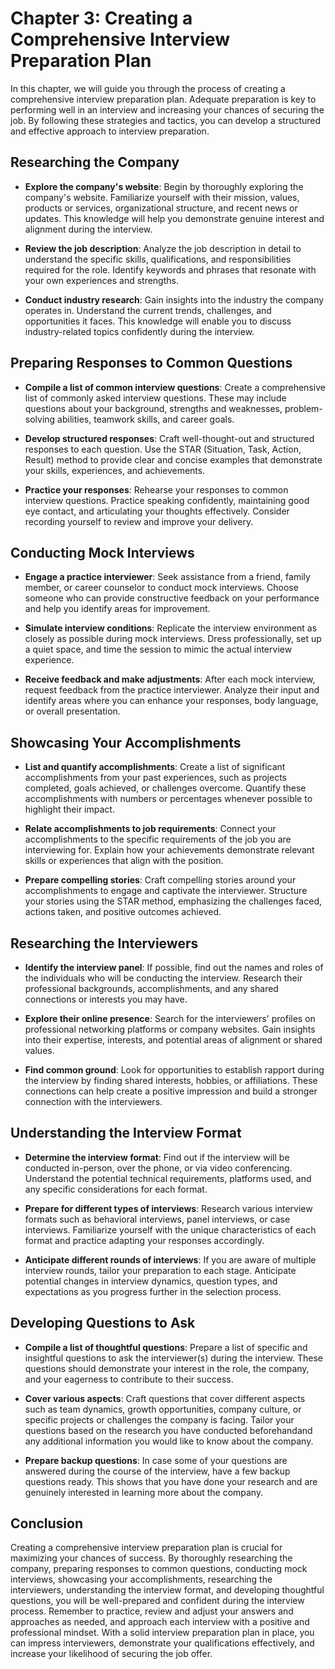Chapter 3: Creating a Comprehensive Interview Preparation Plan
==============================================================

In this chapter, we will guide you through the process of creating a comprehensive interview preparation plan. Adequate preparation is key to performing well in an interview and increasing your chances of securing the job. By following these strategies and tactics, you can develop a structured and effective approach to interview preparation.

Researching the Company
-----------------------

* **Explore the company's website**: Begin by thoroughly exploring the company's website. Familiarize yourself with their mission, values, products or services, organizational structure, and recent news or updates. This knowledge will help you demonstrate genuine interest and alignment during the interview.

* **Review the job description**: Analyze the job description in detail to understand the specific skills, qualifications, and responsibilities required for the role. Identify keywords and phrases that resonate with your own experiences and strengths.

* **Conduct industry research**: Gain insights into the industry the company operates in. Understand the current trends, challenges, and opportunities it faces. This knowledge will enable you to discuss industry-related topics confidently during the interview.

Preparing Responses to Common Questions
---------------------------------------

* **Compile a list of common interview questions**: Create a comprehensive list of commonly asked interview questions. These may include questions about your background, strengths and weaknesses, problem-solving abilities, teamwork skills, and career goals.

* **Develop structured responses**: Craft well-thought-out and structured responses to each question. Use the STAR (Situation, Task, Action, Result) method to provide clear and concise examples that demonstrate your skills, experiences, and achievements.

* **Practice your responses**: Rehearse your responses to common interview questions. Practice speaking confidently, maintaining good eye contact, and articulating your thoughts effectively. Consider recording yourself to review and improve your delivery.

Conducting Mock Interviews
--------------------------

* **Engage a practice interviewer**: Seek assistance from a friend, family member, or career counselor to conduct mock interviews. Choose someone who can provide constructive feedback on your performance and help you identify areas for improvement.

* **Simulate interview conditions**: Replicate the interview environment as closely as possible during mock interviews. Dress professionally, set up a quiet space, and time the session to mimic the actual interview experience.

* **Receive feedback and make adjustments**: After each mock interview, request feedback from the practice interviewer. Analyze their input and identify areas where you can enhance your responses, body language, or overall presentation.

Showcasing Your Accomplishments
-------------------------------

* **List and quantify accomplishments**: Create a list of significant accomplishments from your past experiences, such as projects completed, goals achieved, or challenges overcome. Quantify these accomplishments with numbers or percentages whenever possible to highlight their impact.

* **Relate accomplishments to job requirements**: Connect your accomplishments to the specific requirements of the job you are interviewing for. Explain how your achievements demonstrate relevant skills or experiences that align with the position.

* **Prepare compelling stories**: Craft compelling stories around your accomplishments to engage and captivate the interviewer. Structure your stories using the STAR method, emphasizing the challenges faced, actions taken, and positive outcomes achieved.

Researching the Interviewers
----------------------------

* **Identify the interview panel**: If possible, find out the names and roles of the individuals who will be conducting the interview. Research their professional backgrounds, accomplishments, and any shared connections or interests you may have.

* **Explore their online presence**: Search for the interviewers' profiles on professional networking platforms or company websites. Gain insights into their expertise, interests, and potential areas of alignment or shared values.

* **Find common ground**: Look for opportunities to establish rapport during the interview by finding shared interests, hobbies, or affiliations. These connections can help create a positive impression and build a stronger connection with the interviewers.

Understanding the Interview Format
----------------------------------

* **Determine the interview format**: Find out if the interview will be conducted in-person, over the phone, or via video conferencing. Understand the potential technical requirements, platforms used, and any specific considerations for each format.

* **Prepare for different types of interviews**: Research various interview formats such as behavioral interviews, panel interviews, or case interviews. Familiarize yourself with the unique characteristics of each format and practice adapting your responses accordingly.

* **Anticipate different rounds of interviews**: If you are aware of multiple interview rounds, tailor your preparation to each stage. Anticipate potential changes in interview dynamics, question types, and expectations as you progress further in the selection process.

Developing Questions to Ask
---------------------------

* **Compile a list of thoughtful questions**: Prepare a list of specific and insightful questions to ask the interviewer(s) during the interview. These questions should demonstrate your interest in the role, the company, and your eagerness to contribute to their success.

* **Cover various aspects**: Craft questions that cover different aspects such as team dynamics, growth opportunities, company culture, or specific projects or challenges the company is facing. Tailor your questions based on the research you have conducted beforehandand any additional information you would like to know about the company.

* **Prepare backup questions**: In case some of your questions are answered during the course of the interview, have a few backup questions ready. This shows that you have done your research and are genuinely interested in learning more about the company.

Conclusion
----------

Creating a comprehensive interview preparation plan is crucial for maximizing your chances of success. By thoroughly researching the company, preparing responses to common questions, conducting mock interviews, showcasing your accomplishments, researching the interviewers, understanding the interview format, and developing thoughtful questions, you will be well-prepared and confident during the interview process. Remember to practice, review and adjust your answers and approaches as needed, and approach each interview with a positive and professional mindset. With a solid interview preparation plan in place, you can impress interviewers, demonstrate your qualifications effectively, and increase your likelihood of securing the job offer.
